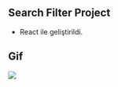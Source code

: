 ## Search Filter Project

- React ile geliştirildi.

## Gif

<img src="./src/image/search-filter-v.gif"/>
